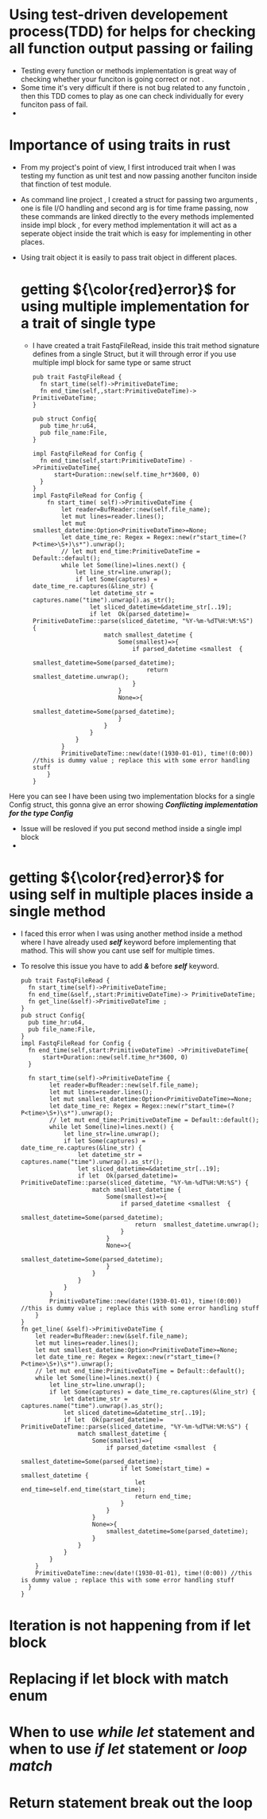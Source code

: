 # Using test-driven developement process(TDD) for helps for checking  all function output passing or failing
* Testing every function or methods implementation is great way of checking whether your funciton is going correct or not .
* Some time it's very difficult if there is not bug related to any functoin , then this TDD comes to play as one can check individually for every funciton pass of fail.
* 


# Importance of using traits in rust
* From my project's point of view, I first introduced trait when I was testing my function as unit test and now passing another funciton inside that finction of test module.
* As command line project , I created a struct for passing two arguments , one is file I/O handling and second arg is for time frame passing, now these commands are linked directly to the every methods implemented inside impl block , for every method implementation it will act as a seperate object inside the trait which is easy for implementing in other places.
* Using trait object it is easily to pass trait object in different places.

  # getting  ${\color{red}error}$ for using multiple implementation for a trait of single type
  * I have created a trait FastqFileRead, inside this trait method signature defines from a single Struct, but it will through error if you use multiple impl block for same type  or same struct
    ```
    pub trait FastqFileRead {
      fn start_time(self)->PrimitiveDateTime;
      fn end_time(self,,start:PrimitiveDateTime)-> PrimitiveDateTime;
    }
    ```
    ```
    pub struct Config{
      pub time_hr:u64,
      pub file_name:File,
    }
    ```
    ```
    impl FastqFileRead for Config {
      fn end_time(self,start:PrimitiveDateTime) ->PrimitiveDateTime{
          start+Duration::new(self.time_hr*3600, 0)
      }
    }
    impl FastqFileRead for Config {
        fn start_time( self)->PrimitiveDateTime {
            let reader=BufReader::new(self.file_name);
            let mut lines=reader.lines();
            let mut smallest_datetime:Option<PrimitiveDateTime>=None;
            let date_time_re: Regex = Regex::new(r"start_time=(?P<time>\S+)\s*").unwrap();
            // let mut end_time:PrimitiveDateTime = Default::default();
            while let Some(line)=lines.next() {
                let line_str=line.unwrap();
                if let Some(captures) = date_time_re.captures(&line_str) {
                    let datetime_str = captures.name("time").unwrap().as_str();
                    let sliced_datetime=&datetime_str[..19];
                    if let  Ok(parsed_datetime)= PrimitiveDateTime::parse(sliced_datetime, "%Y-%m-%dT%H:%M:%S") {
                        match smallest_datetime {
                            Some(smallest)=>{
                                if parsed_datetime <smallest  {
                                    smallest_datetime=Some(parsed_datetime);
                                    return  smallest_datetime.unwrap();
                                }
                            }
                            None=>{
                                smallest_datetime=Some(parsed_datetime);
                            }
                        }
                    }
                }
            }
            PrimitiveDateTime::new(date!(1930-01-01), time!(0:00)) //this is dummy value ; replace this with some error handling stuff
        }
    }
    ```
   
Here you can see I have been using two implementation blocks for a single Config struct, this gonna give an error showing ***Conflicting implementation for the type Config***
* Issue will be resloved if you put second method inside a single impl block
* 
  
  # getting ${\color{red}error}$ for using self in  multiple places inside a single method
  * I faced this error when I was using another method inside a method where I have already used ***self*** keyword before implementing that mathod. This will show you cant use self for multiple times.
  * To resolve this issue you have to add ***&*** before ***self*** keyword.
    
    ```
    pub trait FastqFileRead {
      fn start_time(self)->PrimitiveDateTime;
      fn end_time(&self,,start:PrimitiveDateTime)-> PrimitiveDateTime;
      fn get_line(&self)->PrimitiveDateTime ;
    }
    pub struct Config{
      pub time_hr:u64,
      pub file_name:File,
    }
    impl FastqFileRead for Config {
      fn end_time(self,start:PrimitiveDateTime) ->PrimitiveDateTime{
          start+Duration::new(self.time_hr*3600, 0)
      }

      fn start_time(self)->PrimitiveDateTime {
            let reader=BufReader::new(self.file_name);
            let mut lines=reader.lines();
            let mut smallest_datetime:Option<PrimitiveDateTime>=None;
            let date_time_re: Regex = Regex::new(r"start_time=(?P<time>\S+)\s*").unwrap();
            // let mut end_time:PrimitiveDateTime = Default::default();
            while let Some(line)=lines.next() {
                let line_str=line.unwrap();
                if let Some(captures) = date_time_re.captures(&line_str) {
                    let datetime_str = captures.name("time").unwrap().as_str();
                    let sliced_datetime=&datetime_str[..19];
                    if let  Ok(parsed_datetime)= PrimitiveDateTime::parse(sliced_datetime, "%Y-%m-%dT%H:%M:%S") {
                        match smallest_datetime {
                            Some(smallest)=>{
                                if parsed_datetime <smallest  {
                                    smallest_datetime=Some(parsed_datetime);
                                    return  smallest_datetime.unwrap();
                                }
                            }
                            None=>{
                                smallest_datetime=Some(parsed_datetime);
                            }
                        }
                    }
                }
            }
            PrimitiveDateTime::new(date!(1930-01-01), time!(0:00)) //this is dummy value ; replace this with some error handling stuff
        }
    }
    fn get_line( &self)->PrimitiveDateTime {
        let reader=BufReader::new(&self.file_name);
        let mut lines=reader.lines();
        let mut smallest_datetime:Option<PrimitiveDateTime>=None;
        let date_time_re: Regex = Regex::new(r"start_time=(?P<time>\S+)\s*").unwrap();
        // let mut end_time:PrimitiveDateTime = Default::default();
        while let Some(line)=lines.next() {
            let line_str=line.unwrap();
            if let Some(captures) = date_time_re.captures(&line_str) {
                let datetime_str = captures.name("time").unwrap().as_str();
                let sliced_datetime=&datetime_str[..19];
                if let  Ok(parsed_datetime)= PrimitiveDateTime::parse(sliced_datetime, "%Y-%m-%dT%H:%M:%S") {
                    match smallest_datetime {
                        Some(smallest)=>{
                            if parsed_datetime <smallest  {
                                smallest_datetime=Some(parsed_datetime);
                                if let Some(start_time) = smallest_datetime {
                                    let end_time=self.end_time(start_time);
                                    return end_time;
                                }
                            }
                        }
                        None=>{
                            smallest_datetime=Some(parsed_datetime);
                        }
                    }
                }
            }
        }
        PrimitiveDateTime::new(date!(1930-01-01), time!(0:00)) //this is dummy value ; replace this with some error handling stuff
      }  
    }    
    ```


# Iteration is not happening from if let block 
# Replacing if let block with match enum

# When to use ***while let*** statement and when to use ***if let*** statement or ***loop match***
# Return statement break out the loop